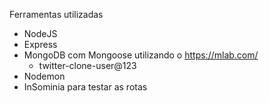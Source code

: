 Ferramentas utilizadas

- NodeJS
- Express
- MongoDB com Mongoose utilizando o https://mlab.com/
  - twitter-clone-user@123
- Nodemon
- InSominia para testar as rotas

